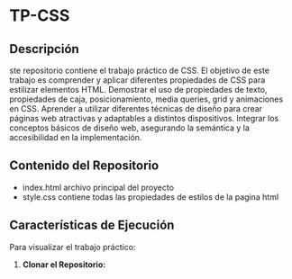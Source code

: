
# TP-CSS
## Descripción
ste repositorio contiene el trabajo práctico de CSS. El objetivo de este trabajo es comprender y aplicar diferentes propiedades de CSS para estilizar elementos HTML. Demostrar el uso de propiedades de texto, propiedades de caja, posicionamiento, media queries, grid y animaciones en CSS. Aprender a utilizar diferentes técnicas de diseño para crear páginas web atractivas y adaptables a distintos dispositivos. Integrar los conceptos básicos de diseño web, asegurando la semántica y la accesibilidad en la implementación.

## Contenido del Repositorio
- index.html archivo principal del proyecto
- style.css contiene todas las propiedades de estilos de la pagina html
## Características de Ejecución
Para visualizar el trabajo práctico:

1. **Clonar el Repositorio:** 
